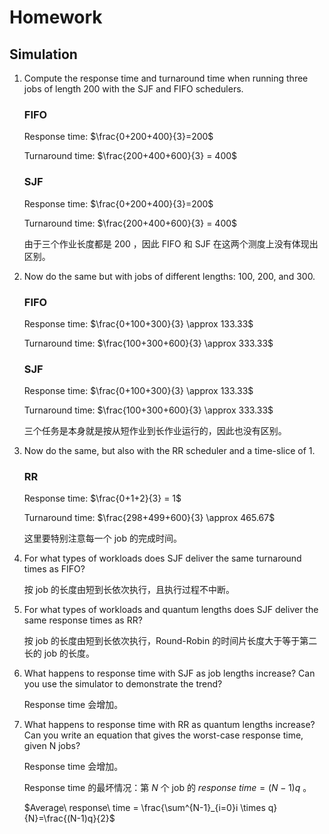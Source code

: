 # Homework

## Simulation

1. Compute the response time and turnaround time when running three jobs of length 200 with the SJF and FIFO schedulers.

    ### FIFO

    Response time: $\frac{0+200+400}{3}=200$

    Turnaround time: $\frac{200+400+600}{3} = 400$

    ### SJF

    Response time: $\frac{0+200+400}{3}=200$

    Turnaround time: $\frac{200+400+600}{3} = 400$

    由于三个作业长度都是 200 ，因此 FIFO 和 SJF 在这两个测度上没有体现出区别。

2. Now do the same but with jobs of different lengths: 100, 200, and 300. 

    ### FIFO

    Response time: $\frac{0+100+300}{3} \approx 133.33$

    Turnaround time: $\frac{100+300+600}{3} \approx 333.33$

    ### SJF

    Response time: $\frac{0+100+300}{3} \approx 133.33$

    Turnaround time: $\frac{100+300+600}{3} \approx 333.33$

    三个任务是本身就是按从短作业到长作业运行的，因此也没有区别。

3. Now do the same, but also with the RR scheduler and a time-slice of 1. 

    ### RR

    Response time: $\frac{0+1+2}{3} = 1$

    Turnaround time: $\frac{298+499+600}{3} \approx 465.67$

    这里要特别注意每一个 job 的完成时间。

4. For what types of workloads does SJF deliver the same turnaround times as FIFO? 

    按 job 的长度由短到长依次执行，且执行过程不中断。

5. For what types of workloads and quantum lengths does SJF deliver the same response times as RR? 

    按 job 的长度由短到长依次执行，Round-Robin 的时间片长度大于等于第二长的 job 的长度。

6. What happens to response time with SJF as job lengths increase? Can you use the simulator to demonstrate the trend? 

    Response time 会增加。

7. What happens to response time with RR as quantum lengths increase? Can you write an equation that gives the worst-case response time, given N jobs?

    Response time 会增加。

    Response time 的最坏情况：第 $N$ 个 job 的 $response\ time = (N-1)q$ 。
    
    $Average\ response\ time = \frac{\sum^{N-1}_{i=0}i \times q}{N}=\frac{(N-1)q}{2}$
